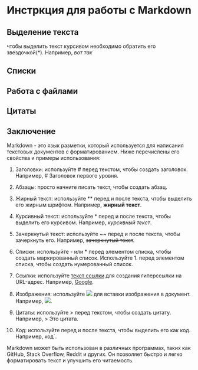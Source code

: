 # Инстркция для работы с Markdown

## Выделение текста
чтобы выделить текст курсивом необходимо обратить его звездочкой(*). Например, *вот так*


## Списки

## Работа с файлами

## Цитаты

## Заключение

Markdown - это язык разметки, который используется для написания текстовых документов с форматированием. Ниже перечислены его свойства и примеры использования:

1. Заголовки: используйте # перед текстом, чтобы создать заголовок. Например, # Заголовок первого уровня.

2. Абзацы: просто начните писать текст, чтобы создать абзац.

3. Жирный текст: используйте ** перед и после текста, чтобы выделить его жирным шрифтом. Например, **жирный текст**.

4. Курсивный текст: используйте * перед и после текста, чтобы выделить его курсивом. Например, *курсивный текст*.

5. Зачеркнутый текст: используйте ~~ перед и после текста, чтобы зачеркнуть его. Например, ~~зачеркнутый текст~~.

6. Списки: используйте - или * перед элементом списка, чтобы создать маркированный список. Используйте 1. перед элементом списка, чтобы создать нумерованный список.

7. Ссылки: используйте [текст ссылки](URL) для создания гиперссылки на URL-адрес. Например, [Google](https://www.google.com).

8. Изображения: используйте ![](URL) для вставки изображения в документ. Например, ![](https://www.example.com/image.jpg).

9. Цитаты: используйте > перед текстом, чтобы создать цитату. Например, > Это цитата.

10. Код: используйте  перед и после текста, чтобы выделить его как код. Например, код`. 

Markdown может быть использован в различных программах, таких как GitHub, Stack Overflow, Reddit и других. Он позволяет быстро и легко форматировать текст и улучшить его читаемость.